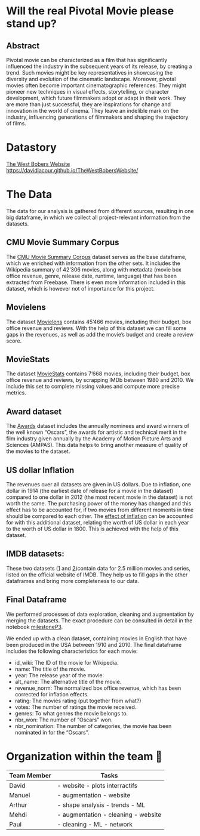 # Will the real Pivotal Movie please stand up?

## Abstract
Pivotal movie can be characterized as a film that has significantly influenced the industry in the subsequent years of its release, by creating a trend. Such movies might be key representatives in showcasing the diversity and evolution of the cinematic landscape. Moreover, pivotal movies often become important cinematographic references. They might pioneer new techniques in visual effects, storytelling, or character development, which future filmmakers adopt or adapt in their work. They are more than just successful, they are inspirations for change and innovation in the world of cinema. They leave an indelible mark on the industry, influencing generations of filmmakers and shaping the trajectory of films.


# Datastory

[The West Bobers Website](https://davidlacour.github.io/TheWestBobersWebsite/)
https://davidlacour.github.io/TheWestBobersWebsite/


# The Data

The data for our analysis is gathered from different sources, resulting in one big dataframe, in which we collect all project-relevant information from the datasets. 


## CMU Movie Summary Corpus

The [CMU Movie Summary Corpus](https://www.cs.cmu.edu/~ark/personas/) dataset serves as the base dataframe, which we enriched with information from the other sets. It includes the Wikipedia summary of 42’306 movies, along with metadata (movie box office revenue, genre, release date, runtime, language) that has been extracted from Freebase. There is even more information included in this dataset, which is however not of importance for this project. 


## Movielens

The dataset [Movielens](https://grouplens.org/datasets/movielens/) contains 45’466 movies, including their budget, box office revenue and reviews. With the help of this dataset we can fill some gaps in the revenues, as well as add the movie’s budget and create a review score. 


## MovieStats

The dataset [MovieStats](https://github.com/danielgrijalva/movie-stats) contains 7’668 movies, including their budget, box office revenue and reviews, by scrapping IMDb between 1980 and 2010. We include this set to complete missing values and compute more precise metrics. 


## Award dataset

The [Awards](https://www.kaggle.com/datasets/unanimad/the-oscar-award) dataset includes the annually nominees and award winners of the well known “Oscars”, the awards for artistic and technical merit in the film industry given annually by the Academy of Motion Picture Arts and Sciences (AMPAS). This data helps to bring another measure of quality of the movies to the dataset. 


## US dollar Inflation

The revenues over all datasets are given in US dollars. Due to inflation, one dollar in 1914 (the earliest date of release for a movie in the dataset) compared to one dollar in 2012 (the most recent movie in the dataset) is not worth the same. The purchasing power of the money has changed and this effect has to be accounted for, if two movies from different moments in time should be compared to each other. The [effect of inflation](https://www.officialdata.org/us/inflation/1800?amount=1#buying-power) can be accounted for with this additional dataset, relating the worth of US dollar in each year to the worth of US dollar in 1800. This is achieved with the help of this dataset. 


## IMDB datasets:

These two datasets ([1](https://www.kaggle.com/datasets/ashishjangra27/imdb-movies-dataset) and [2](https://www.kaggle.com/datasets/ashirwadsangwan/imdb-dataset))contain data for 2.5 million movies and series, listed on the official website of IMDB. They help us to fill gaps in the other dataframes and bring more completeness to our data. 


## Final Dataframe

We performed processes of data exploration, cleaning and augmentation by merging the datasets. The exact procedure can be consulted in detail in the notebook [milestoneP3](milestoneP3).

We ended up with a clean dataset, containing movies in English that have been produced in the USA between 1910 and 2010. The final dataframe includes the following characteristics for each movie: 

- id_wiki: The ID of the movie for Wikipedia. 
- name: The title of the movie. 
- year: The release year of the movie. 
- alt_name: The alternative title of the movie.
- revenue_norm: The normalized box office revenue, which has been corrected for inflation effects. 
- rating: The movies rating (put together from what?)
- votes: The number of ratings the movie received. 
- genres: To what genres the movie belongs to. 
- nbr_won: The number of “Oscars” won. 
- nbr_nomination: The number of categories, the movie has been nominated in for the “Oscars”. 


# Organization within the team 👥
| Team Member | Tasks |
|-------------|-------|
| David       | - website - plots interractifs |
| Manuel      | - augmentation - website |
| Arthur      | - shape analysis - trends - ML|
| Mehdi       | - augmentation - cleaning - website |
| Paul        | - cleaning - ML - network |


